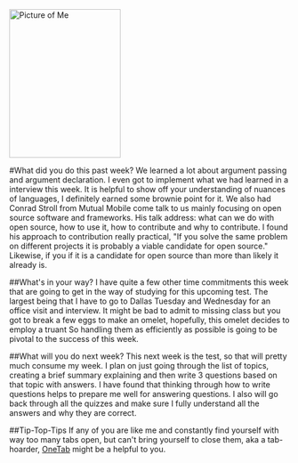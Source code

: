 <d1>
  <img src="http://i1273.photobucket.com/albums/y419/WesleyDraper/WesDraperHeadshot_zps1iotzrhv.jpg" border="0" alt="Picture of Me"style="width:200px;height:267px;">
</d1>


#What did you do this past week?
We learned a lot about argument passing and argument declaration. I even got to implement what we had learned in a interview this week. It is helpful to show off your understanding of nuances of languages, I definitely earned some brownie point for it. We also had Conrad Stroll from Mutual Mobile come talk to us mainly focusing on open source software and frameworks. His talk address: what can we do with open source, how to use it,  how to contribute and why to contribute. I found his approach to contribution really practical, "If you solve the same problem on different projects it is probably a viable candidate for open source." Likewise, if you if it is a candidate for open source than more than likely it already is. 

##What's in your way?
I have quite a few other time commitments this week that are going to get in the way of studying for this upcoming test. The largest being that I have to go to Dallas Tuesday and Wednesday for an office visit and interview. It might be bad to admit to missing class but you got to break a few eggs to make an omelet, hopefully, this omelet decides to employ a truant So handling them as efficiently as possible is going to be pivotal to the success of this week.

##What will you do next week?
This next week is the test, so that will pretty much consume my week. I plan on just going through the list of topics, creating a brief summary explaining and then write 3 questions based on that topic with answers. I have found that thinking through how to write questions helps to prepare me well for answering questions. I also will go back through all the quizzes and make sure I fully understand all the answers and why they are correct.

##Tip-Top-Tips 
If any of you are like me and constantly find yourself with way too many tabs open, but can't bring yourself to close them, aka a tab-hoarder, [OneTab](https://www.one-tab.com/) might be a helpful to you.


